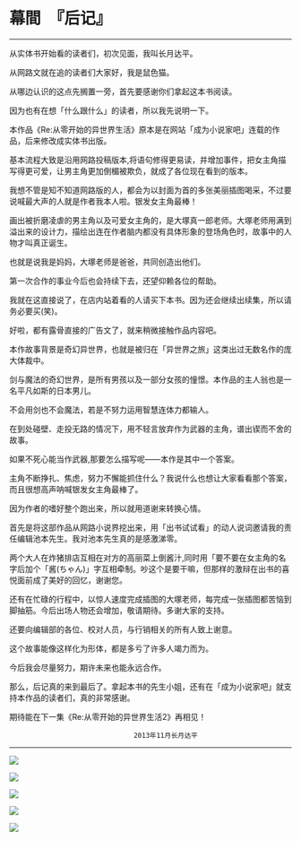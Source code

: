 # 幕間　『后记』

------

从实体书开始看的读者们，初次见面，我叫长月达平。

从网路文就在追的读者们大家好，我是鼠色猫。

从哪边认识的这点先搁置一旁，首先要感谢你们拿起这本书阅读。



因为也有在想「什么跟什么」的读者，所以我先说明一下。

本作品《Re:从零开始的异世界生活》原本是在网站「成为小说家吧」连载的作品，后来修改成实体书出版。

基本流程大致是沿用网路投稿版本,将语句修得更易读，并增加事件，把女主角描写得更可爱，让男主角更加倒楣被欺负，就成了各位现在看到的版本。



我想不管是知不知道网路版的人，都会为以封面为首的多张美丽插图喝采，不过要说喊最大声的人就是作者我本人啦。银发女主角最棒！

画出被折磨凌虐的男主角以及可爱女主角的，是大塚真一郎老师。大塚老师用满到溢出来的设计力，描绘出连在作者脑内都没有具体形象的登场角色时，故事中的人物才叫真正诞生。

也就是说我是妈妈，大塚老师是爸爸，共同创造出他们。

第一次合作的事业今后也会持续下去，还望仰赖各位的帮助。

我就在这直接说了，在店内站着看的人请买下本书。因为还会继续出续集，所以请务必要买(笑)。



好啦，都有露骨直接的广告文了，就来稍微接触作品内容吧。

本作故事背景是奇幻异世界，也就是被归在「异世界之旅」这类出过无数名作的庞大体裁中。

剑与魔法的奇幻世界，是所有男孩以及一部分女孩的憧憬。本作品的主人翁也是一名平凡如斯的日本男儿。

不会用剑也不会魔法，若是不努力运用智慧连体力都输人。

在到处碰壁、走投无路的情况下，用不轻言放弃作为武器的主角，谱出锲而不舍的故事。

如果不死心能当作武器,那要怎么描写呢——本作是其中一个答案。

主角不断挣扎、焦虑，努力不懈能抓住什么？我说什么也想让大家看看那个答案，而且很想高声呐喊银发女主角最棒了。



因为作者的嗜好整个跑出来，所以就用道谢来转换心情。

首先是将这部作品从网路小说界挖出来，用「出书试试看」的动人说词邀请我的责任编辑池本先生。我对池本先生真的是感激涕零。

两个大人在炸猪排店互相在对方的高丽菜上倒酱汁,同时用「要不要在女主角的名字后加个「酱(ちゃん)」字互相牵制。吵这个是要干嘛，但那样的激辩在出书的喜悦面前成了美好的回忆，谢谢您。

还有在忙碌的行程中，以惊人速度完成插图的大塚老师，每完成一张插图都苦恼到脚抽筋。今后出场人物还会增加，敬请期待。多谢大家的支持。

还要向编辑部的各位、校对人员，与行销相关的所有人致上谢意。

这个故事能像这样化为形体，都是多亏了许多人竭力而为。

今后我会尽量努力，期许未来也能永远合作。



那么，后记真的来到最后了。拿起本书的先生小姐，还有在「成为小说家吧」就支持本作品的读者们，真的非常感谢。

期待能在下一集《Re:从零开始的异世界生活2》再相见！



                                   2013年11月长月达平

------

![](/res/img/article/chapter010/11.jpg)

![](/res/img/article/chapter010/12.jpg)

![](/res/img/article/chapter010/13.jpg)

![](/res/img/article/chapter010/14.jpg)

![](/res/img/article/chapter010/15.jpg)
